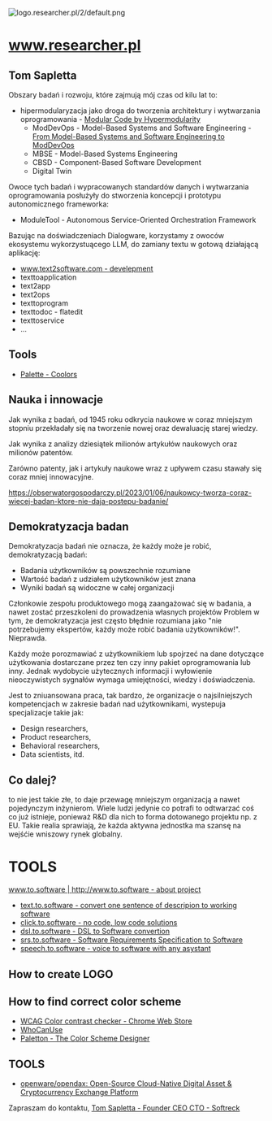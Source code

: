 ![logo.researcher.pl/2/default.png](http://logo.researcher.pl/2/default.png)

# www.researcher.pl


## Tom Sapletta

Obszary badań i rozwoju, które zajmują mój czas od kilu lat to:
+ hipermodularyzacja jako droga do tworzenia architektury i wytwarzania oprogramowania - [Modular Code by Hypermodularity](https://www.coders.info/)
  + ModDevOps - Model-Based Systems and Software Engineering - [From Model-Based Systems and Software Engineering to ModDevOps](https://insights.sei.cmu.edu/blog/from-model-based-systems-and-software-engineering-to-moddevops/)
  + MBSE - Model-Based Systems Engineering
  + CBSD - Component-Based Software Development
  + Digital Twin
  

Owoce tych badań i wypracowanych standardów danych i wytwarzania oprogramowania posłużyły do stworzenia koncepcji i prototypu autonomicznego frameworka:
  + ModuleTool - Autonomous Service-Oriented Orchestration Framework
    
Bazując na doświadczeniach Dialogware, korzystamy z owoców ekosystemu wykorzystuącego LLM, do zamiany textu w gotową działającą aplikację:

+ [www.text2software.com - develepment](https://www.text2software.com/)
+ texttoapplication
+ text2app
+ text2ops
+ texttoprogram
+ texttodoc -  flatedit
+ texttoservice
+ ...


## Tools

+ [Palette - Coolors](https://coolors.co/palette/8ecae6-219ebc-023047-ffb703-fb8500)

  

## Nauka i innowacje

Jak wynika z badań, od 1945 roku odkrycia naukowe w coraz mniejszym stopniu przekładały się na tworzenie nowej oraz dewaluację starej wiedzy.

Jak wynika z analizy dziesiątek milionów artykułów naukowych oraz milionów patentów.

Zarówno patenty, jak i artykuły naukowe wraz z upływem czasu stawały się coraz mniej innowacyjne.

https://obserwatorgospodarczy.pl/2023/01/06/naukowcy-tworza-coraz-wiecej-badan-ktore-nie-daja-postepu-badanie/

## Demokratyzacja badan

Demokratyzacja badań nie oznacza, że każdy może je robić, demokratyzacją badań:
+ Badania użytkowników są powszechnie rozumiane
+ Wartość badań z udziałem użytkowników jest znana
+ Wyniki badań są widoczne w całej organizacji

Członkowie zespołu produktowego mogą zaangażować się w badania, a nawet zostać przeszkoleni do prowadzenia własnych projektów
Problem w tym, że demokratyzacja jest często błędnie rozumiana jako "nie potrzebujemy ekspertów, każdy może robić badania użytkowników!". Nieprawda.

Każdy może porozmawiać z użytkownikiem lub spojrzeć na dane dotyczące użytkowania dostarczane przez ten czy inny pakiet oprogramowania lub inny. Jednak wydobycie użytecznych informacji i wyłowienie nieoczywistych sygnałów wymaga umiejętności, wiedzy i doświadczenia. 

Jest to zniuansowana praca, tak bardzo, że organizacje o najsilniejszych kompetencjach w zakresie badań nad użytkownikami, wystepuja specjalizacje takie jak: 

+ Design researchers, 
+ Product researchers,
+ Behavioral researchers, 
+ Data scientists, itd. 


## Co dalej?

to nie jest takie złe, to daje przewagę mniejszym organizacją a nawet pojedynczym inżynierom.
Wiele ludzi jedynie co potrafi to odtwarzać coś co już istnieje, ponieważ R&D dla nich to forma dotowanego projektu np. z EU. 
Takie realia sprawiają, że każda aktywna jednostka ma szansę na wejśćie wniszowy rynek globalny.


# TOOLS

[www.to.software | http://www.to.software - about project](https://www.to.software/)

-   [text.to.software - convert one sentence of descripion to working software](https://text.to.software/)
-   [click.to.software - no code, low code solutions](https://click.to.software/)
-   [dsl.to.software - DSL to Software convertion](https://dsl.to.software/)
-   [srs.to.software - Software Requirements Specification to Software](https://srs.to.software/)
-   [speech.to.software - voice to software with any asystant](https://speech.to.software/)



## How to create LOGO


## How to find correct color scheme

+ [WCAG Color contrast checker - Chrome Web Store](https://chrome.google.com/webstore/detail/wcag-color-contrast-check/plnahcmalebffmaghcpcmpaciebdhgdf?hl=en)
+ [WhoCanUse](https://www.whocanuse.com/)
+ [Paletton - The Color Scheme Designer](https://paletton.com/#uid=10J0u0kllll9W0afNaKqTvWxe+y)


## TOOLS

+ [openware/opendax: Open-Source Cloud-Native Digital Asset & Cryptocurrency Exchange Platform](https://github.com/openware/opendax)


Zapraszam do kontaktu,
[Tom Sapletta - Founder CEO CTO - Softreck](https://www.linkedin.com/in/tom-sapletta-com/)
